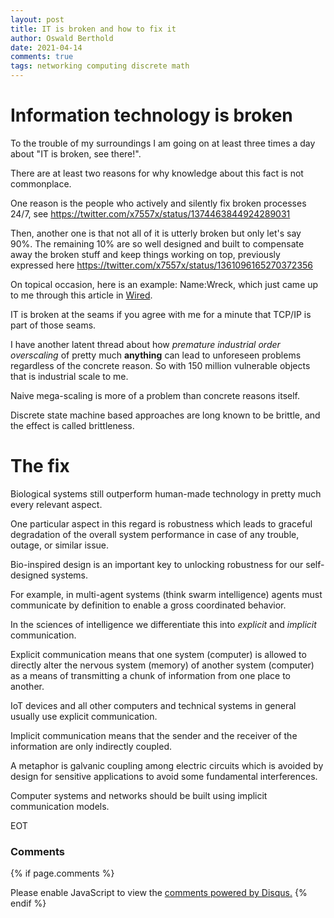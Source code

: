 ```yaml
---
layout: post
title: IT is broken and how to fix it
author: Oswald Berthold
date: 2021-04-14
comments: true
tags: networking computing discrete math
---
```


# Information technology is broken

To the trouble of my surroundings I am going on at least three times a day about "IT is broken, see there!".

There are at least two reasons for why knowledge about this fact is not commonplace.

One reason is the people who actively and silently fix broken processes 24/7, see <https://twitter.com/x7557x/status/1374463844924289031>

Then, another one is that not all of it is utterly broken but only let's say 90%. The remaining 10% are so well designed and built to compensate away the broken stuff and keep things working on top, previously expressed here <https://twitter.com/x7557x/status/1361096165270372356>

On topical occasion, here is an example: Name:Wreck, which just came up to me through this article in [Wired](https://www.wired.com/story/namewreck-iot-vulnerabilities-tcpip-millions-devices/amp).

IT is broken at the seams if you agree with me for a minute that TCP/IP is part of those seams.

I have another latent thread about how *premature industrial order overscaling* of pretty much **anything** can lead to unforeseen problems regardless of the concrete reason. So with 150 million vulnerable objects that is industrial scale to me.

Naive mega-scaling is more of a problem than concrete reasons itself.

Discrete state machine based approaches are long known to be brittle, and the effect is called brittleness.

# The fix

Biological systems still outperform human-made technology in pretty much every relevant aspect.

One particular aspect in this regard is robustness which leads to graceful degradation of the overall system performance in case of any trouble, outage, or similar issue.

Bio-inspired design is an important key to unlocking robustness for our self-designed systems.

For example, in multi-agent systems (think swarm intelligence) agents must communicate by definition to enable a gross coordinated behavior.

In the sciences of intelligence we differentiate this into *explicit* and *implicit* communication.

Explicit communication means that one system (computer) is allowed to directly alter the nervous system (memory) of another system (computer) as a means of transmitting a chunk of information from one place to another.

IoT devices and all other computers and technical systems in general usually use explicit communication.

Implicit communication means that the sender and the receiver of the information are only indirectly coupled.

A metaphor is galvanic coupling among electric circuits which is avoided by design for sensitive applications to avoid some fundamental interferences.

Computer systems and networks should be built using implicit communication models.

EOT

### Comments

{% if page.comments %}
<div id="disqus_thread"></div>
<script>

/**
*  RECOMMENDED CONFIGURATION VARIABLES: EDIT AND UNCOMMENT THE SECTION BELOW TO INSERT DYNAMIC VALUES FROM YOUR PLATFORM OR CMS.
*  LEARN WHY DEFINING THESE VARIABLES IS IMPORTANT: https://disqus.com/admin/universalcode/#configuration-variables*/
/*
var disqus_config = function () {
this.page.url = PAGE_URL;  // Replace PAGE_URL with your page's canonical URL variable
this.page.identifier = PAGE_IDENTIFIER; // Replace PAGE_IDENTIFIER with your page's unique identifier variable
};
*/
(function() { // DON'T EDIT BELOW THIS LINE
var d = document, s = d.createElement('script');
s.src = '//x75.disqus.com/embed.js';
s.setAttribute('data-timestamp', +new Date());
(d.head || d.body).appendChild(s);
})();
</script>
<noscript>Please enable JavaScript to view the <a href="https://disqus.com/?ref_noscript">comments powered by Disqus.</a></noscript>
{% endif %}

